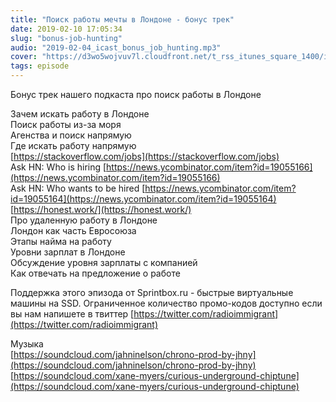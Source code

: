 ```yaml
---
title: "Поиск работы мечты в Лондоне - бонус трек"
date: 2019-02-10 17:05:34
slug: "bonus-job-hunting"
audio: "2019-02-04_icast_bonus_job_hunting.mp3"
cover: "https://d3wo5wojvuv7l.cloudfront.net/t_rss_itunes_square_1400/images.spreaker.com/original/d20daaa729fc8cae11f6717f5c961b50.jpg"
tags: episode
---
```

Бонус трек нашего подкаста про поиск работы в Лондоне  
  
Зачем искать работу в Лондоне  
Поиск работы из-за моря  
Агенства и поиск напрямую  
Где искать работу напрямую  
[https://stackoverflow.com/jobs](https://stackoverflow.com/jobs)  
Ask HN: Who is hiring [https://news.ycombinator.com/item?id=19055166](https://news.ycombinator.com/item?id=19055166)  
Ask HN: Who wants to be hired [https://news.ycombinator.com/item?id=19055164](https://news.ycombinator.com/item?id=19055164)  
[https://honest.work/](https://honest.work/)  
Про удаленную работу в Лондоне  
Лондон как часть Евросоюза  
Этапы найма на работу  
Уровни зарплат в Лондоне  
Обсуждение уровня зарплаты с компанией  
Как отвечать на предложение о работе  
  
Поддержка этого эпизода от Sprintbox.ru - быстрые виртуальные машины на SSD. Ограниченное количество промо-кодов доступно если вы нам напишете в твиттер [https://twitter.com/radioimmigrant](https://twitter.com/radioimmigrant)  
  
Музыка  
[https://soundcloud.com/jahninelson/chrono-prod-by-jhny](https://soundcloud.com/jahninelson/chrono-prod-by-jhny)  
[https://soundcloud.com/xane-myers/curious-underground-chiptune](https://soundcloud.com/xane-myers/curious-underground-chiptune)

